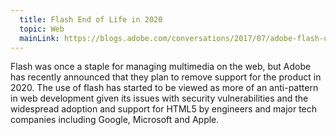 ```yaml
---
  title: Flash End of Life in 2020
  topic: Web
  mainLink: https://blogs.adobe.com/conversations/2017/07/adobe-flash-update.html
---
```


Flash was once a staple for managing multimedia on the web, but Adobe has recently announced that they plan to remove support for the product in 2020. The use of flash has started to be viewed as more of an anti-pattern in web development given its issues with security vulnerabilities and the widespread adoption and support for HTML5 by engineers and major tech companies including Google, Microsoft and Apple.

